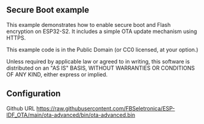 ## Secure Boot example

   This example demonstrates how to enable secure boot and Flash encryption
   on ESP32-S2. It includes a simple OTA update mechanism using HTTPS.

   This example code is in the Public Domain (or CC0 licensed, at your option.)

   Unless required by applicable law or agreed to in writing, this
   software is distributed on an "AS IS" BASIS, WITHOUT WARRANTIES OR
   CONDITIONS OF ANY KIND, either express or implied.

## Configuration

Github URL
https://raw.githubusercontent.com/FBSeletronica/ESP-IDF_OTA/main/ota-advanced/bin/ota-advanced.bin
